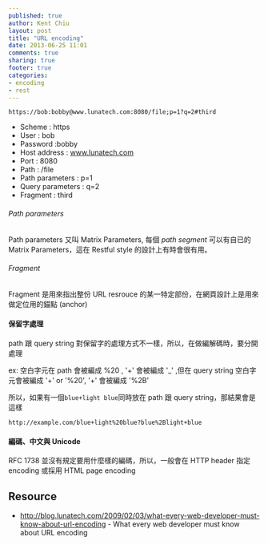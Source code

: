 ```yaml
---
published: true
author: Kent Chiu
layout: post
title: "URL encoding"
date: 2013-06-25 11:01
comments: true
sharing: true
footer: true
categories: 
- encoding
- rest
---
```



`https://bob:bobby@www.lunatech.com:8080/file;p=1?q=2#third`

- Scheme           : https
- User             : bob
- Password         :bobby
- Host address     : www.lunatech.com
- Port             : 8080
- Path             : /file
- Path parameters  : p=1
- Query parameters : q=2
- Fragment         : third

###### Path parameters
Path parameters 又叫 Matrix Parameters, 每個 *path segment* 可以有自已的 Matrix Parameters，這在 Restful style 的設計上有時會很有用。

###### Fragment

Fragment 是用來指出整份 URL resrouce 的某一特定部份，在網頁設計上是用來做定位用的錨點 (anchor)

#### 保留字處理

path 跟 query string 對保留字的處理方式不一樣，所以，在做編解碼時，要分開處理

ex:
空白字元在 path 會被編成 %20 , '+' 會被編成 '_' ,但在 query string 空白字元會被編成 '+' or '%20', '+' 會被編成 '%2B'

所以，如果有一個`blue+light blue`同時放在 path 跟 query string，那結果會是這樣

 	http://example.com/blue+light%20blue?blue%2Blight+blue

#### 編碼、中文與 Unicode

RFC 1738 並沒有規定要用什麼樣的編碼，所以，一般會在 HTTP header 指定 encoding 或採用 HTML page encoding


## Resource
  - <http://blog.lunatech.com/2009/02/03/what-every-web-developer-must-know-about-url-encoding> - What every web developer must know about URL encoding





